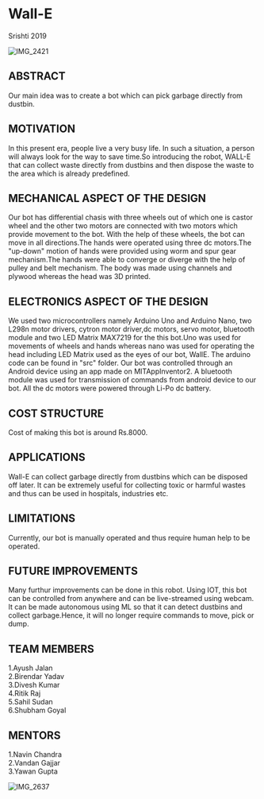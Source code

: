 # Wall-E
Srishti 2019

![IMG_2421](https://user-images.githubusercontent.com/48998778/55174343-46bfba00-51a3-11e9-8523-ed4cbb1a633a.jpg)




## ABSTRACT
Our main idea was to create a bot which can pick garbage directly from dustbin.


## MOTIVATION
In this present era, people live a very busy life. In such a situation, a person will always look for the way to save
time.So introducing the robot, WALL-E that can collect waste directly from dustbins and  then dispose the waste to the area which is already predefined. 



## MECHANICAL ASPECT OF THE DESIGN


Our bot has differential chasis with  three wheels out of which one is castor wheel and the other two motors are connected with two motors which provide movement to the bot.
With the help of these wheels, the bot can move in all directions.The hands were operated using three dc motors.The "up-down" motion of hands were provided  using worm and spur gear mechanism.The hands were able to converge or diverge with the help of pulley and belt mechanism.
The body was made using channels and plywood whereas the head was 3D printed.


## ELECTRONICS ASPECT OF THE DESIGN
We used two microcontrollers namely Arduino Uno and Arduino Nano, two L298n motor drivers, cytron motor driver,dc motors, servo motor,  bluetooth module and two LED Matrix MAX7219 for the this bot.Uno was used for movements of wheels and hands whereas nano was used for operating the head including LED Matrix used as the eyes of our bot, WallE.
The arduino code can be found in "src" folder. Our bot was controlled through an Android device using an app made on MITAppInventor2. A bluetooth module was used for transmission of commands from android device to our bot. All the dc motors were powered through Li-Po dc battery.


## COST STRUCTURE
Cost of making this bot is around Rs.8000.


## APPLICATIONS
Wall-E can collect garbage directly from dustbins which can be disposed off later. It can be extremely useful for collecting toxic or harmful wastes and thus can be used in hospitals, industries etc. 


## LIMITATIONS
Currently, our bot is manually operated and thus require human help to be operated.


## FUTURE IMPROVEMENTS
Many furthur improvements can be done in this robot. Using IOT, this bot can be controlled from anywhere and can be live-streamed using webcam.
It can be made autonomous using ML so that it can detect dustbins and collect garbage.Hence, it will no longer require commands to move, pick or dump.



## TEAM MEMBERS

1.Ayush Jalan   
2.Birendar Yadav   
3.Divesh Kumar   
4.Ritik Raj    
5.Sahil Sudan    
6.Shubham Goyal  



## MENTORS

1.Navin Chandra    
2.Vandan Gajjar   
3.Yawan Gupta

![IMG_2637](https://user-images.githubusercontent.com/48998778/55175039-9357c500-51a4-11e9-9399-fb1e1b2defa3.JPG)
